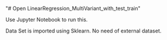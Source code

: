 "# Open LinearRegression_MultiVariant_with_test_train" 

Use Jupyter Notebook to run this.


Data Set is imported using Sklearn. No need of external dataset.
